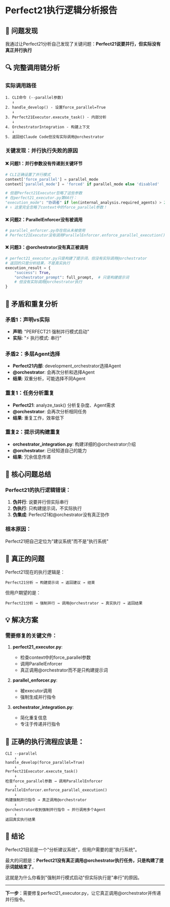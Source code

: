 # Perfect21执行逻辑分析报告

## 🎯 问题发现

我通过让Perfect21分析自己发现了关键问题：**Perfect21说要并行，但实际没有真正并行执行**

## 🔍 完整调用链分析

### 实际调用路径
```
1. CLI命令 (--parallel参数)
   ↓
2. handle_develop() - 设置force_parallel=True
   ↓
3. Perfect21Executor.execute_task() - 内部分析
   ↓
4. OrchestratorIntegration - 构建上下文
   ↓
5. 返回给Claude Code但没有实际调用@orchestrator
```

### 关键发现：并行执行失败的原因

#### ❌ 问题1：并行参数没有传递到关键环节
```python
# CLI正确设置了并行模式
context['force_parallel'] = parallel_mode
context['parallel_mode'] = 'forced' if parallel_mode else 'disabled'

# 但是Perfect21Executor忽略了这些参数
# 在perfect21_executor.py第66行：
"execution_mode": "协调者" if len(internal_analysis.required_agents) > 2 else "串行"
# ↑ 这里完全忽略了context中的force_parallel参数！
```

#### ❌ 问题2：ParallelEnforcer没有被调用
```python
# parallel_enforcer.py存在但从未被使用
# Perfect21Executor没有调用ParallelEnforcer.enforce_parallel_execution()
```

#### ❌ 问题3：@orchestrator没有真正被调用
```python
# perfect21_executor.py只是构建了提示词，但没有实际调用@orchestrator
# 返回的只是分析结果，不是真实执行
execution_result = {
    "success": True,
    "orchestrator_prompt": full_prompt,  # 只是构建提示词
    # 但没有实际调用@orchestrator执行
}
```

## 🔗 矛盾和重复分析

### 矛盾1：声明vs实际
- **声明**: "PERFECT21 强制并行模式启动"
- **实际**: "⚡ 执行模式: 串行"

### 矛盾2：多层Agent选择
- **Perfect21内部**: development_orchestrator选择Agent
- **@orchestrator**: 会再次分析和选择Agent
- **结果**: 双重分析，可能选择不同Agent

### 重复1：任务分析重复
- **Perfect21**: analyze_task() 分析复杂度、Agent需求
- **@orchestrator**: 会再次分析相同任务
- **结果**: 重复工作，效率低下

### 重复2：提示词构建重复
- **orchestrator_integration.py**: 构建详细的@orchestrator介绍
- **@orchestrator**: 已经知道自己的能力
- **结果**: 冗余信息传递

## 🚨 核心问题总结

### Perfect21的执行逻辑错误：
1. **伪并行**: 说要并行但实际串行
2. **伪执行**: 只构建提示词，不实际执行
3. **伪集成**: Perfect21和@orchestrator没有真正协作

### 根本原因：
Perfect21把自己定位为"建议系统"而不是"执行系统"

## 🎯 真正的问题

Perfect21现在的执行逻辑是：
```
Perfect21分析 → 构建提示词 → 返回建议 → 结束
```

但用户期望的是：
```
Perfect21分析 → 强制并行 → 调用@orchestrator → 真实执行 → 返回结果
```

## 💡 解决方案

### 需要修复的关键文件：

1. **perfect21_executor.py**:
   - 检查context中的force_parallel参数
   - 调用ParallelEnforcer
   - 真正调用@orchestrator而不是只构建提示词

2. **parallel_enforcer.py**:
   - 被executor调用
   - 强制生成并行指令

3. **orchestrator_integration.py**:
   - 简化重复信息
   - 专注于传递并行指令

## 🔄 正确的执行流程应该是：

```mermaid
CLI --parallel
    ↓
handle_develop(force_parallel=True)
    ↓
Perfect21Executor.execute_task()
    ↓
检查force_parallel参数 → 调用ParallelEnforcer
    ↓
ParallelEnforcer.enforce_parallel_execution()
    ↓
构建强制并行指令 → 真正调用@orchestrator
    ↓
@orchestrator收到强制并行指令 → 并行调用多个Agent
    ↓
返回真实执行结果
```

## 🎯 结论

Perfect21目前是一个"分析建议系统"，但用户需要的是"执行系统"。

最大的问题是：**Perfect21没有真正调用@orchestrator执行任务，只是构建了提示词就结束了**。

这就是为什么你看到"强制并行模式启动"但实际执行是"串行"的原因。

---

**下一步**：需要修复perfect21_executor.py，让它真正调用@orchestrator并传递并行指令。